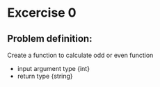 # Excercise 0

## Problem definition:
Create a function to calculate odd or even function
  - input argument type {int}
  - return type {string}
  